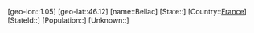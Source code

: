 ﻿---
location: [46.12,1.05]
type: City
tags:
- geo/City


SpocWebEntityId: 29086
isDeleted: false
confidential: public

---
[geo-lon::1.05]
[geo-lat::46.12]
[name::Bellac]
[State::]
[Country::[France](geo/Continent/Europe/France.md)]
[StateId::]
[Population::]
[Unknown::]

